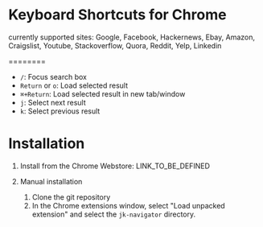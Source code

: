 Keyboard Shortcuts for Chrome
====================================
currently supported sites:
Google, Facebook, Hackernews, Ebay, Amazon, Craigslist, Youtube, Stackoverflow, Quora, Reddit, Yelp, Linkedin

========

* `/`: Focus search box
* `Return` or `o`: Load selected result
* `⌘+Return`: Load selected result in new tab/window
* `j`: Select next result
* `k`: Select previous result

Installation
============
1. Install from the Chrome Webstore: LINK_TO_BE_DEFINED


2. Manual installation
    1. Clone the git repository
    2. In the Chrome extensions window, select "Load unpacked extension" and select the `jk-navigator` directory.
